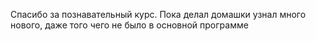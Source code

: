 Спасибо за познавательный курс. Пока делал домашки узнал много нового, даже того чего не было в основной программе
